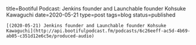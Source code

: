 
title=Bootiful Podcast: Jenkins founder and Launchable founder Kohsuke Kawaguchi
date=2020-05-21
type=post
tags=blog
status=published
~~~~~~
[(2020-05-21) Jenkins founder and Launchable founder Kohsuke Kawaguchi](http://api.bootifulpodcast.fm/podcasts/6c26eeff-ac5d-4b69-ab05-c351d12e6c5e/produced-audio) 
            